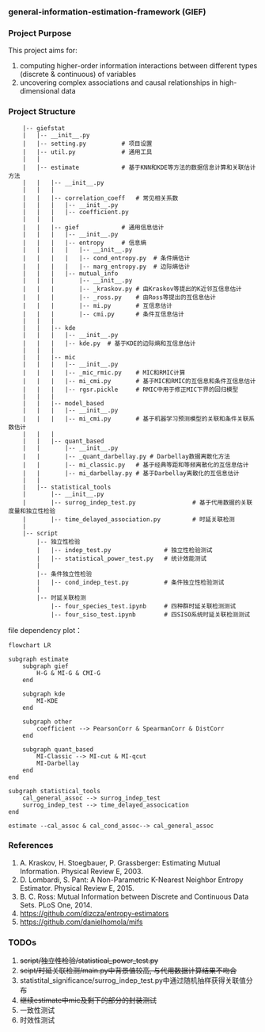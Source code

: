 ### general-information-estimation-framework (GIEF)

### Project Purpose

This project aims for:
1. computing higher-order information interactions between different types (discrete & continuous) of variables
2. uncovering complex associations and causal relationships in high-dimensional data

### Project Structure

```
    |-- giefstat
    |   |-- __init__.py
    |   |-- setting.py          # 项目设置
    |   |-- util.py             # 通用工具
    |   |
    |   |-- estimate            # 基于KNN和KDE等方法的数据信息计算和关联估计方法
    |   |   |-- __init__.py
    |   |   |
    |   |   |-- correlation_coeff   # 常见相关系数
    |   |   |   |-- __init__.py
    |   |   |   |-- coefficient.py
    |   |   |
    |   |   |-- gief            # 通用信息估计
    |   |   |   |-- __init__.py
    |   |   |   |-- entropy     # 信息熵
    |   |   |   |   |-- __init__.py
    |   |   |   |   |-- cond_entropy.py  # 条件熵估计
    |   |   |   |   |-- marg_entropy.py  # 边际熵估计
    |   |   |   |-- mutual_info
    |   |   |       |-- __init__.py
    |   |   |       |-- _kraskov.py # 由Kraskov等提出的K近邻互信息估计
    |   |   |       |-- _ross.py    # 由Ross等提出的互信息估计
    |   |   |       |-- mi.py       # 互信息估计
    |   |   |       |-- cmi.py      # 条件互信息估计
    |   |   |
    |   |   |-- kde
    |   |   |   |-- __init__.py
    |   |   |   |-- kde.py  # 基于KDE的边际熵和互信息估计
    |   |   |
    |   |   |-- mic
    |   |   |   |-- __init__.py
    |   |   |   |-- _mic_rmic.py    # MIC和RMIC计算
    |   |   |   |-- mi_cmi.py       # 基于MIC和RMIC的互信息和条件互信息估计
    |   |   |   |-- rgsr.pickle     # RMIC中用于修正MIC下界的回归模型
    |   |   |
    |   |   |-- model_based
    |   |   |   |-- __init__.py
    |   |   |   |-- mi_cmi.py       # 基于机器学习预测模型的关联和条件关联系数估计
    |   |   |
    |   |   |-- quant_based
    |   |       |-- __init__.py
    |   |       |-- _quant_darbellay.py # Darbellay数据离散化方法
    |   |       |-- mi_classic.py   # 基于经典等距和等频离散化的互信息估计
    |   |       |-- mi_darbellay.py # 基于Darbellay离散化的互信息估计
    |   |   
    |   |-- statistical_tools
    |       |-- __init__.py
    |       |-- surrog_indep_test.py                # 基于代用数据的关联度量和独立性检验
    |       |-- time_delayed_association.py         # 时延关联检测
    |
    |-- script
        |-- 独立性检验
        |   |-- indep_test.py               # 独立性检验测试
        |   |-- statistical_power_test.py   # 统计效能测试
        |
        |-- 条件独立性检验
        |   |-- cond_indep_test.py          # 条件独立性检验测试
        |
        |-- 时延关联检测
            |-- four_species_test.ipynb     # 四种群时延关联检测测试
            |-- four_siso_test.ipynb        # 四SISO系统时延关联检测测试

```

file dependency plot：

```mermaid
flowchart LR

subgraph estimate
    subgraph gief
        H-G & MI-G & CMI-G
    end

    subgraph kde
        MI-KDE
    end

    subgraph other
        coefficient --> PearsonCorr & SpearmanCorr & DistCorr
    end

    subgraph quant_based
        MI-Classic --> MI-cut & MI-qcut
        MI-Darbellay
    end
end

subgraph statistical_tools
    cal_general_assoc --> surrog_indep_test
    surrog_indep_test --> time_delayed_assocication
end

estimate --cal_assoc & cal_cond_assoc--> cal_general_assoc
```

### References

1. A. Kraskov, H. Stoegbauer, P. Grassberger: Estimating Mutual Information. Physical Review E, 2003.
2. D. Lombardi, S. Pant: A Non-Parametric K-Nearest Neighbor Entropy Estimator. Physical Review E, 2015.
3. B. C. Ross: Mutual Information between Discrete and Continuous Data Sets. PLoS One, 2014.
4. https://github.com/dizcza/entropy-estimators
5. https://github.com/danielhomola/mifs

### TODOs

1. ~~script/独立性检验/statistical_power_test.py~~
2. ~~scipt/时延关联检测/main.py中背景值较高, 与代用数据计算结果不吻合~~
3. statistital_significance/surrog_indep_test.py中通过随机抽样获得关联值分布
4. ~~继续estimate中mic及剩下的部分的封装测试~~
5. 一致性测试
6. 时效性测试
